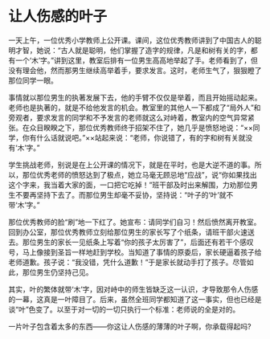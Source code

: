 # 让人伤感的叶子

一天上午，一位优秀小学教师上公开课。课间，这位优秀教师讲到了中国古人的聪明才智，她说：“古人就是聪明，他们掌握了造字的规律，凡是和树有关的字，都有一个‘木’字。”讲到这里，教室后排有一位男生高高地举起了手。老师看到了，但没有理会他，然而那男生继续高举着手，要求发言。这时，老师生气了，狠狠瞪了那位同学一眼。 

事情就以那位男生的执著发展下去，他的手臂不仅仅是举着，而且开始摇动起来。老师也是执著的，就是不给他发言的机会。教室里的其他人一下都成了“局外人”和旁观者，要求发言的同学和不予发言的老师就这么对峙着，教室内的空气异常紧张。在众目睽睽之下，那位优秀教师终于招架不住了，她几乎是愤怒地说：“××同学，你有什么话就说吧。”××站起来说：“老师，你说错了，有的字和树有关就没有‘木’字。” 

学生挑战老师，别说是在上公开课的情况下，就是在平时，也是大逆不道的事。所以，那位优秀老师的愤怒达到了极点，她立马毫无顾忌地“应战”，说“你如果找出这个字来，我当着大家的面，一口把它吃掉！”班干部及时出来解围，力劝那位男生不要再坚持下去了。而那位男生却毫不妥协，坚持说：“叶子的‘叶’就不带‘木’字。” 

那位优秀教师的脸“刷”地一下红了。她宣布：请同学们自习！然后愤然离开教室。回到办公室，那位优秀教师立刻给那位男生的家长写了个纸条，请班干部火速送去。那位男生的家长一见纸条上写着“你的孩子太厉害了”，后面还有若干个感叹号，马上像接到圣旨一样地赶到学校。当知道了事情的原委后，家长硬逼着孩子给老师道歉。孩子说：“我没错，凭什么道歉！”于是家长就动手打了孩子。尽管如此，那位男生仍坚持己见。 

其实，叶的繁体就带‘木’字，因对峙中的师生皆缺乏这一认识，才导致那令人伤感的一幕，这真是一叶障目了。后来，虽然全班同学都知道了这一事实，但也已经是谈“叶”色变了。以至于对一切的一切只执行一个标准：老师说的全是对的。 

一片叶子包含着太多的东西——你这让人伤感的薄薄的叶子啊，你承载得起吗?
 